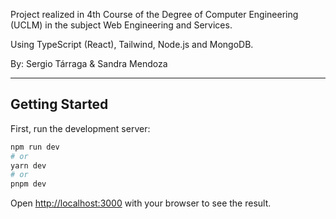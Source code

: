 
Project realized in 4th Course of the Degree of Computer Engineering (UCLM) in the subject Web Engineering and Services.

Using TypeScript (React), Tailwind, Node.js and MongoDB.

By: Sergio Tárraga & Sandra Mendoza

---------------------------------------------------------------------------------------------------------------------------

## Getting Started

First, run the development server:

```bash
npm run dev
# or
yarn dev
# or
pnpm dev
```

Open [http://localhost:3000](http://localhost:3000) with your browser to see the result.

